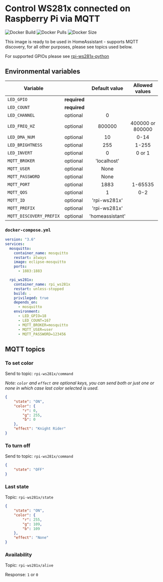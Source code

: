 # Control WS281x connected on Raspberry Pi via MQTT
![Docker Build](https://github.com/pilotak/docker-rpi-ws281x-mqtt/workflows/docker%20build/badge.svg) ![Docker Pulls](https://img.shields.io/docker/pulls/pilotak/rpi-ws281x-mqtt) ![Docker Size](https://img.shields.io/docker/image-size/pilotak/rpi-ws281x-mqtt?color=orange)

This image is ready to be used in HomeAssistant - supports MQTT discovery, for all other purposes, please see topics used below.

For supported GPIOs please see [rpi-ws281x-python](https://github.com/rpi-ws281x/rpi-ws281x-python/blob/master/library/README.rst)

## Environmental variables
| Variable | | Default value | Allowed values |
| --- | --- | :---:| :---: |
| `LED_GPIO` | **required** | | |
| `LED_COUNT` | **required** | | |
| `LED_CHANNEL` | optional| 0 | |
| `LED_FREQ_HZ` | optional | 800000| 400000 or 800000 |
| `LED_DMA_NUM` | optional | 10 | 0-14 |
| `LED_BRIGHTNESS` | optional | 255 | 1-255 |
| `LED_INVERT` | optional | 0 | 0 or 1 |
| `MQTT_BROKER` | optional | 'localhost' | |
| `MQTT_USER` | optional | None | |
| `MQTT_PASSWORD` | optional | None | |
| `MQTT_PORT` | optional | 1883 | 1-65535 |
| `MQTT_QOS` | optional | 1 | 0-2 |
| `MQTT_ID` | optional | 'rpi-ws281x' | |
| `MQTT_PREFIX`  | optional | 'rpi-ws281x' | |
| `MQTT_DISCOVERY_PREFIX` | optional | 'homeassistant' | |


### `docker-compose.yml`
```yaml
version: "3.6"
services:
  mosquitto:
    container_name: mosquitto
    restart: always
    image: eclipse-mosquitto
    ports:
      - 1883:1883

  rpi_ws281x:
    container_name: rpi_ws281x
    restart: unless-stopped
    build: .
    privileged: true
    depends_on:
      - mosquitto
    environment:
      - LED_GPIO=18
      - LED_COUNT=167
      - MQTT_BROKER=mosquitto
      - MQTT_USER=user
      - MQTT_PASSWORD=123456
```

## MQTT topics
### To set color
Send to topic: `rpi-ws281x/command`

*Note: `color` and `effect` are optional keys, you can send both or just one or none in which case last color selected is used.*
```json
{
    "state": "ON",
    "color": {
        "r": 0,
        "g": 255,
        "b": 0
    },
    "effect": "Knight Rider"
}
```

### To turn off
Send to topic: `rpi-ws281x/command`
```json
{
    "state": "OFF"
}
```

### Last state
Topic: `rpi-ws281x/state`
```json
{
    "state": "ON",
    "color": {
        "r": 255,
        "g": 109,
        "b": 109
    },
    "effect": "None"
}
```

### Availability
Topic: `rpi-ws281x/alive`

Response: `1` or `0`
